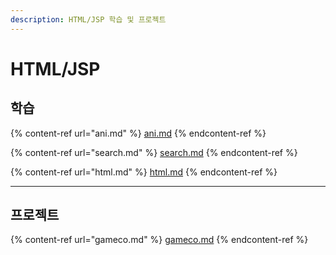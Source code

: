 ```yaml
---
description: HTML/JSP 학습 및 프로젝트
---
```


# HTML/JSP

## 학습

{% content-ref url="ani.md" %}
[ani.md](ani.md)
{% endcontent-ref %}

{% content-ref url="search.md" %}
[search.md](search.md)
{% endcontent-ref %}

{% content-ref url="html.md" %}
[html.md](html.md)
{% endcontent-ref %}

***

## 프로젝트

{% content-ref url="gameco.md" %}
[gameco.md](gameco.md)
{% endcontent-ref %}
